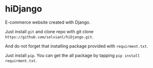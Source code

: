 # hiDjango

E-commerce website created with Django.

Just install `git` and clone repo with git clone `https://github.com/selvianl/hiDjango.git`.

And do not forget that installing package provided with `requirment.txt`.

Just install `pip`. You can get the all package by tapping `pip install requirment.txt`.
